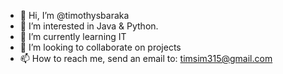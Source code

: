 - 👋 Hi, I’m @timothysbaraka
- 👀 I’m interested in Java & Python.
- 🌱 I’m currently learning IT
- 💞️ I’m looking to collaborate on projects
- 📫 How to reach me, send an email to: timsim315@gmail.com

<!---
timothysbaraka/timothysbaraka is a ✨ special ✨ repository because its `README.md` (this file) appears on your GitHub profile.
You can click the Preview link to take a look at your changes.
--->
